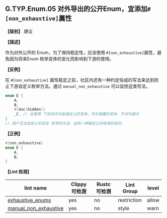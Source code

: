 ## G.TYP.Enum.05 对外导出的公开Enum，宜添加`#[non_exhaustive]`属性

**【级别】** 建议

**【描述】**

作为对外公开的 Enum，为了保持稳定性，应该使用 `#[non_exhaustive]`属性，避免因为将来Enum 枚举变体的变化而影响到下游的使用。


**【反例】**

在 `#[non_exhaustive]` 属性稳定之前，社区内还有一种约定俗成的写法来达到防止下游自定义枚举方法。通过 `manual_non_exhaustive` 可以监控这类写法。

```rust
enum E {
    A,
    B,
    #[doc(hidden)]
    _C, // 这里用 下划线作为前缀定义的变体，作为隐藏的变体，不对外展示
}
// 用户无法自定义实现该 枚举的方法，达到一种稳定公开枚举的目的。
```

**【正例】**

```rust
#[non_exhaustive]
enum E {
    A,
    B,
}
```

**【Lint 检测】**

| lint name                                                    | Clippy 可检测 | Rustc 可检测 | Lint Group  | level |
| ------------------------------------------------------------ | ------------- | ------------ | ----------- | ----- |
| [exhaustive_enums](https://rust-lang.github.io/rust-clippy/master/#exhaustive_enums) | yes           | no           | restriction | allow |
| [manual_non_exhaustive](https://rust-lang.github.io/rust-clippy/master/#manual_non_exhaustive) | yes           | no           | style       | warn  |



